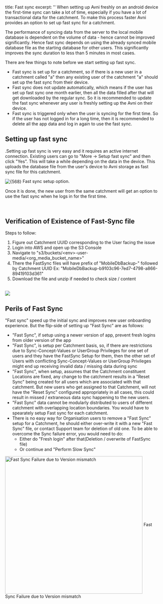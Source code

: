 title: Fast sync
excerpt: ''
When setting up Avni freshly on an android device the first-time sync can take a lot of time, especially if you have a lot of transactional data for the catchment. To make this process faster Avni provides an option to set up fast sync for a catchment.

The performance of syncing data from the server to the local mobile database is dependent on the volume of data - hence cannot be improved significantly. Hence fast sync depends on using the already synced mobile database file as the starting database for other users. This significantly improves the sync duration to less than 5 minutes in most cases.

There are few things to note before we start setting up fast sync.

* Fast sync is set up for a catchment, so if there is a new user in a catchment called "a" then any existing user of the catchment "a" should set up the fast sync from their device.
* Fast sync does not update automatically, which means if the user has set up fast sync one month earlier, then all the data filled after that will get downloaded by the regular sync. So it is recommended to update the fast sync whenever any user is freshly setting up the Avni on their device.
* Fast sync is triggered only when the user is syncing for the first time. So if the user has not logged in for a long time, then it is recommended to delete all the app data and log in again to use the fast sync.

## Setting up fast sync

.Setting up fast sync is very easy and it requires an active internet connection. Existing users can go to "More -> Setup fast sync" and then click "Yes". This will take a while depending on the data in the device. This uploads the database file from the user's device to Avni storage as fast sync file for this catchment.

<Image title="fast sync.png" alt={568} align="center" src="https://files.readme.io/125e0b2-fast_sync.png">
  Fast sync setup option.
</Image>

Once it is done, the new user from the same catchment will get an option to use the fast sync when he logs in for the first time.

<br />

## Verification of Existence of Fast-Sync file

Steps to follow:

1. Figure out Catchment UUID corresponding to the User facing the issue
2. Login into AWS and open up the S3 Console 
3. Navigate to "s3/buckets/\<env\>-user-media/\<org\_media\_bucket\_name\>"
4. There the FastSync files will have prefix of "MobileDbBackup-" followed by Catchment UUID Ex: "MobileDbBackup-b9103c96-7ed7-4798-a866-89419103d361"
5. Download the file and unzip if needed to check size / content

<br />

<Image align="center" src="https://files.readme.io/f6786a7c51e3bdc43bdb24a7960bc74cd7b38af163ec88dc8685f7fe46c395f2-Screenshot_2025-04-03_at_1.14.45_PM.png" />

<br />

## Perils of Fast Sync

"Fast sync" speed up the initial sync and improves new user onboarding experience. But the flip-side of setting up "Fast Sync" are as follows:

* "Fast Sync", if setup using a newer version of app, prevent fresh logins from older version of the app
* "Fast Sync", is setup per Catchment basis, so, if there are restrictions due to Sync-Concept-Values or UserGroup Privileges for one set of users and they have the FastSync Setup for them, then the other set of Users with conflicting Sync-Concept-Values or UserGroup Privileges might end up receiving invalid data / missing data during sync
* "Fast Sync", when setup, assumes that the Catchment constituent Locations are fixed, any change to the catchment results in a "Reset Sync" being created for all users which are associated with that catchment. But new users who get assigned to that Catchment, will not have the "Reset Sync" configured appropriately in all cases, this could result in missed / extraneous data sync happening to the new users.
* "Fast Sync" data cannot be modularly distributed to users of different catchment with overlapping location boundaries. You would have to spearately setup Fast sync for each catchment.
* There is no easy way for Organisation users to remove a "Fast Sync" setup for a Catchment, he should either over-write it with a new "Fast Sync" file, or contact Support team for deletion of old one. To be able to overcome the Sync failure error, you would need to do:
  * Either do "Fresh login" after that(Deletion / overwrite of FastSync file)
  * Or continue and "Perform Slow Sync"

<Image alt="Fast Sync Failure due to Version mismatch" align="center" width="450px" src="https://files.readme.io/a2bce3187fea665854c9d179dc43c9597a0dfff81f3eec23b77626bb5af2aacd-Screenshot_20250410_184143.jpg">
  Fast Sync Failure due to Version mismatch
</Image>
